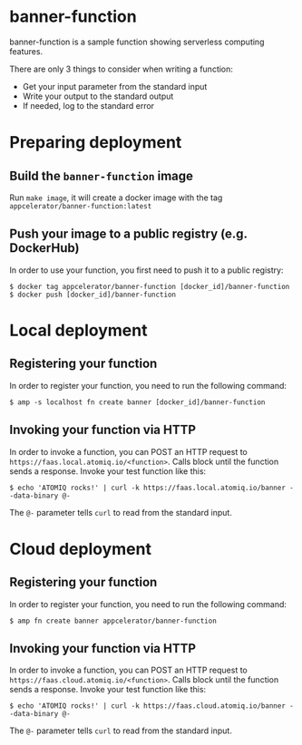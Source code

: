 # banner-function

banner-function is a sample function showing serverless computing features.

There are only 3 things to consider when writing a function:

- Get your input parameter from the standard input
- Write your output to the standard output
- If needed, log to the standard error

# Preparing deployment

## Build the `banner-function` image

Run `make image`, it will create a docker image with the tag `appcelerator/banner-function:latest`

## Push your image to a public registry (e.g. DockerHub)

In order to use your function, you first need to push it to a public registry:

    $ docker tag appcelerator/banner-function [docker_id]/banner-function
    $ docker push [docker_id]/banner-function

# Local deployment

## Registering your function

In order to register your function, you need to run the following command:

    $ amp -s localhost fn create banner [docker_id]/banner-function

## Invoking your function via HTTP

In order to invoke a function, you can POST an HTTP request to `https://faas.local.atomiq.io/<function>`. Calls block until the function sends a response.
Invoke your test function like this:

    $ echo 'ATOMIQ rocks!' | curl -k https://faas.local.atomiq.io/banner --data-binary @-

The `@-` parameter tells `curl` to read from the standard input.

# Cloud deployment

## Registering your function

In order to register your function, you need to run the following command:

    $ amp fn create banner appcelerator/banner-function

## Invoking your function via HTTP

In order to invoke a function, you can POST an HTTP request to `https://faas.cloud.atomiq.io/<function>`. Calls block until the function sends a response.
Invoke your test function like this:

    $ echo 'ATOMIQ rocks!' | curl -k https://faas.cloud.atomiq.io/banner --data-binary @-

The `@-` parameter tells `curl` to read from the standard input.
